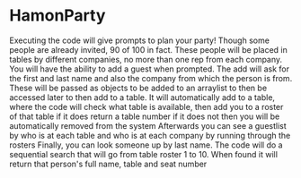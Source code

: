 # HamonParty
Executing the code will give prompts to plan your party!
Though some people are already invited, 90 of 100 in fact.
These people will be placed in tables by different companies, no more than one rep from each company.
You will have the ability to add a guest when prompted.
The add will ask for the first and last name and also the company from which the person is from.
These will be passed as objects to be added to an arraylist to then be accessed later to then add to a table.
It will automatically add to a table, where the code will check what table is available, then add you to a roster of that table if it does return a table number
if it does not then you will be automatically removed from the system
Afterwards you can see a guestlist by who is at each table and who is at each company by running through the rosters
Finally, you can look someone up by last name.
The code will do a sequential search that will go from table roster 1 to 10. When found it will return that person's full name, table and seat number
